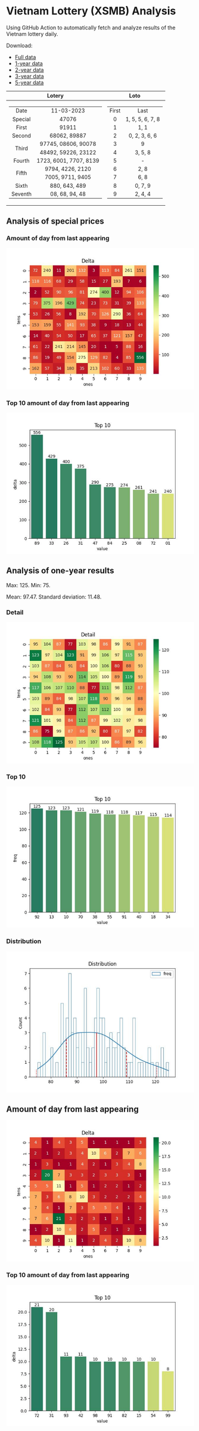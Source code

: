 # Vietnam Lottery (XSMB) Analysis

Using GitHub Action to automatically fetch and analyze results of the Vietnam lottery daily.

Download:

* [Full data](https://raw.githubusercontent.com/khiemdoan/vietnam-lottery-xsmb-analysis/main/results/xsmb.csv)
* [1-year data](https://raw.githubusercontent.com/khiemdoan/vietnam-lottery-xsmb-analysis/main/results/xsmb_1_year.csv)
* [2-year data](https://raw.githubusercontent.com/khiemdoan/vietnam-lottery-xsmb-analysis/main/results/xsmb_2_year.csv)
* [3-year data](https://raw.githubusercontent.com/khiemdoan/vietnam-lottery-xsmb-analysis/main/results/xsmb_3_year.csv)
* [5-year data](https://raw.githubusercontent.com/khiemdoan/vietnam-lottery-xsmb-analysis/main/results/xsmb_5_year.csv)

| Lotery      | Loto |
| :-----------: | :-----------: |
| <table><tr><td>Date</td><td>11-03-2023</td></tr><tr><td>Special</td><td>47076</td></tr><tr><td>First</td><td>91911</td></tr><tr><td>Second</td><td>68062, 89887</td></tr><tr><td rowspan="2">Third</td><td>97745, 08606, 90078</td></tr><tr><td>48492, 59226, 23122</td></tr><tr><td>Fourth</td><td>1723, 6001, 7707, 8139</td></tr><tr><td rowspan="2">Fifth</td><td>9794, 4226, 2120</td></tr><tr><td>7005, 9711, 9405</td></tr><tr><td>Sixth</td><td>880, 643, 489</td></tr><tr><td>Seventh</td><td>08, 68, 94, 48</td></tr></table> | <table><tr><td>First</td><td>Last</td></tr><tr><td>0</td><td>1, 5, 5, 6, 7, 8</td></tr><tr><td>1</td><td>1, 1</td></tr><tr><td>2</td><td>0, 2, 3, 6, 6</td></tr><tr><td>3</td><td>9</td></tr><tr><td>4</td><td>3, 5, 8</td></tr><tr><td>5</td><td>-</td></tr><tr><td>6</td><td>2, 8</td></tr><tr><td>7</td><td>6, 8</td></tr><tr><td>8</td><td>0, 7, 9</td></tr><tr><td>9</td><td>2, 4, 4</td></tr></table> |


<h2>Analysis of special prices</h2>

<h3>Amount of day from last appearing</h3>

![Delta](images/special_delta.jpg)

<h3>Top 10 amount of day from last appearing</h3>

![Delta top 10](images/special_delta_top_10.jpg)

<h2>Analysis of one-year results</h2>

Max: 125. Min: 75.

Mean: 97.47. Standard deviation: 11.48.

<h3>Detail</h3>

![Detail](images/heatmap.jpg)

<h3>Top 10</h3>

![Top 10](images/top-10.jpg)

<h3>Distribution</h3>

![Distribution](images/distribution.jpg)

<h2>Amount of day from last appearing</h2>

![Delta](images/delta.jpg)

<h3>Top 10 amount of day from last appearing</h3>

![Delta top 10](images/delta_top_10.jpg)